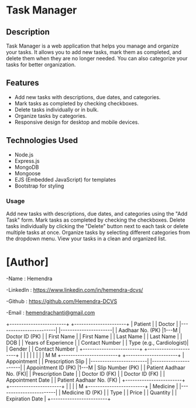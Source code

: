 # Task Manager

## Description
Task Manager is a web application that helps you manage and organize your tasks. It allows you to add new tasks, mark them as completed, and delete them when they are no longer needed. You can also categorize your tasks for better organization.

## Features
- Add new tasks with descriptions, due dates, and categories.
- Mark tasks as completed by checking checkboxes.
- Delete tasks individually or in bulk.
- Organize tasks by categories.
- Responsive design for desktop and mobile devices.

## Technologies Used
- Node.js
- Express.js
- MongoDB
- Mongoose
- EJS (Embedded JavaScript) for templates
- Bootstrap for styling

### Usage
Add new tasks with descriptions, due dates, and categories using the "Add Task" form.
Mark tasks as completed by checking the checkboxes.
Delete tasks individually by clicking the "Delete" button next to each task or delete multiple tasks at once.
Organize tasks by selecting different categories from the dropdown menu.
View your tasks in a clean and organized list.


# [Author]
-Name : Hemendra

-LinkedIn : https://www.linkedin.com/in/hemendra-dcvs/

-Github : https://github.com/Hemendra-DCVS

-Email : hemendrachanti@gmail.com






+------------------------+        +----------------------+
|       Patient          |        |        Doctor        |
|------------------------|        |----------------------|
| Aadhaar No. (PK)       |1---M   | Doctor ID (PK)       |
| First Name             |        | First Name           |
| Last Name              |        | Last Name            |
| DOB                    |        | Years of Experience  |
| Contact Number         |        | Type (e.g., Cardiologist)|
| Gender                 |        | Contact Number       |
+------------------------+        +----------------------+
         |                            |
         |                            |
         |                            |
         |                            |
         M                            M
+------------------------+        +----------------------+
|     Appointment        |        |  Prescription Slip   |
|------------------------|        |----------------------|
| Appointment ID (PK)    |1---M   | Slip Number (PK)     |
| Patient Aadhaar No. (FK)|        | Prescription Date    |
| Doctor ID (FK)         |        | Doctor ID (FK)       |
| Appointment Date       |        | Patient Aadhaar No. (FK) |
+------------------------+        +----------------------+
         |
         |
         |
         |
         M
+------------------------+
|       Medicine         |
|------------------------|
| Medicine ID (PK)      |
| Type                  |
| Price                 |
| Quantity              |
| Expiration Date       |
+------------------------+
